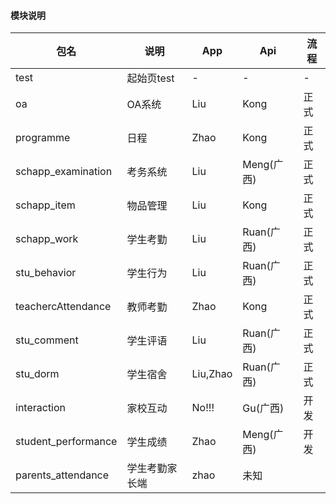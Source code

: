 #### 模块说明
包名|说明|App|Api|流程
-|-|-|-|-
test|起始页test|-|-|-
oa|OA系统|Liu|Kong|正式
programme|日程|Zhao|Kong|正式
schapp_examination|考务系统|Liu|Meng(广西)|正式
schapp_item|物品管理|Liu|Kong|正式
schapp_work|学生考勤|Liu|Ruan(广西)|正式
stu_behavior|学生行为|Liu|Ruan(广西)|正式
teachercAttendance|教师考勤|Zhao|Kong|正式
stu_comment|学生评语|Liu|Ruan(广西)|正式
stu_dorm|学生宿舍|Liu,Zhao|Ruan(广西)|正式
interaction|家校互动|No!!!|Gu(广西)|开发
student_performance|学生成绩|Zhao|Meng(广西)|开发 <!-- 有滑动列表切换丢失的解决方法 index.html--> 
parents_attendance|学生考勤家长端|zhao|未知
<!-- 
打包说明
1、注释vconsole
2、按需修改mainfest.json 里的版本号
3、修改storageKeyName 文件的以下内容：
	mod.key、注释console打印
 -->